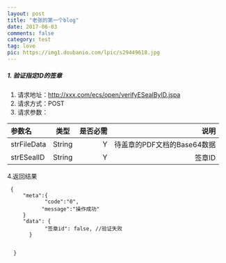 ```yaml
---
layout: post
title: "老张的第一个blog"
date: 2017-06-03
comments: false
category: test
tag: love
pic: https://img1.doubanio.com/lpic/s29449618.jpg
---
```


#####  1. 验证指定ID的签章
1.  请求地址：http://xxx.com/ecs/open/verifyESealByID.jspa
2.  请求方式：POST
3.  请求参数：

| 参数名  | 类型  | 是否必需 |说明|
|:------------- |:-------------:| --------:| ---:|
|strFileData|String   |Y|待盖章的PDF文档的Base64数据|
|strESealID|String   |Y|签章ID|


4.返回结果


``` 
 {
     "meta":{
	        "code":"0",
           "message":"操作成功"
	 } 
	 "data": {
	        "签章id": false, //验证失败 
       }
	 
	 
  }
```

